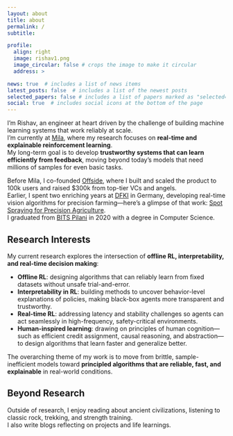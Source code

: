 ```yaml
---
layout: about
title: about
permalink: /
subtitle: 

profile:
  align: right
  image: rishav1.png
  image_circular: false # crops the image to make it circular
  address: >

news: true  # includes a list of news items
latest_posts: false  # includes a list of the newest posts
selected_papers: false # includes a list of papers marked as "selected={true}"
social: true  # includes social icons at the bottom of the page
---
```


I’m Rishav, an engineer at heart driven by the challenge of building machine learning systems that work reliably at scale.  
I’m currently at [Mila](https://mila.quebec/en), where my research focuses on **real-time and explainable reinforcement learning**.  
My long-term goal is to develop **trustworthy systems that can learn efficiently from feedback**, moving beyond today’s models that need millions of samples for even basic tasks.  

Before Mila, I co-founded [Offside](https://pitchbook.com/profiles/company/539173-27), where I built and scaled the product to 100k users and raised $300k from top-tier VCs and angels.  
Earlier, I spent two enriching years at [DFKI](http://dfki.de) in Germany, developing real-time vision algorithms for precision farming—here’s a glimpse of that work: [Spot Spraying for Precision Agriculture](https://rish-av.github.io/blog/2024/spotspraying/).  
I graduated from [BITS Pilani](https://bits-pilani.ac.in/) in 2020 with a degree in Computer Science.  

## Research Interests

My current research explores the intersection of **offline RL, interpretability, and real-time decision making**:  
- **Offline RL**: designing algorithms that can reliably learn from fixed datasets without unsafe trial-and-error.  
- **Interpretability in RL**: building methods to uncover behavior-level explanations of policies, making black-box agents more transparent and trustworthy.  
- **Real-time RL**: addressing latency and stability challenges so agents can act seamlessly in high-frequency, safety-critical environments.  
- **Human-inspired learning**: drawing on principles of human cognition—such as efficient credit assignment, causal reasoning, and abstraction—to design algorithms that learn faster and generalize better.  

The overarching theme of my work is to move from brittle, sample-inefficient models toward **principled algorithms that are reliable, fast, and explainable** in real-world conditions.  

## Beyond Research

Outside of research, I enjoy reading about ancient civilizations, listening to classic rock, trekking, and strength training.  
I also write blogs reflecting on projects and life learnings.

